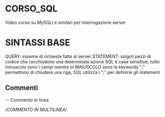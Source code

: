 # CORSO_SQL
Video corso su MySQLi e similari per interrogazione server


# SINTASSI BASE
QUERY: insieme di richieste fatte al server
STATEMENT: singoli pezzi di codice che racchiudono una determinata azione
SQL è case sensitive, tutto minuscolo sono i campi mentre in MAIUSCOLO sono le keywords
";" permettono di chiudere una riga, SQL utilizza i ";" per definirie gli statement

## Commenti
-- Commento in linea

/*COMMENTO
IN
MULTILINEA*/